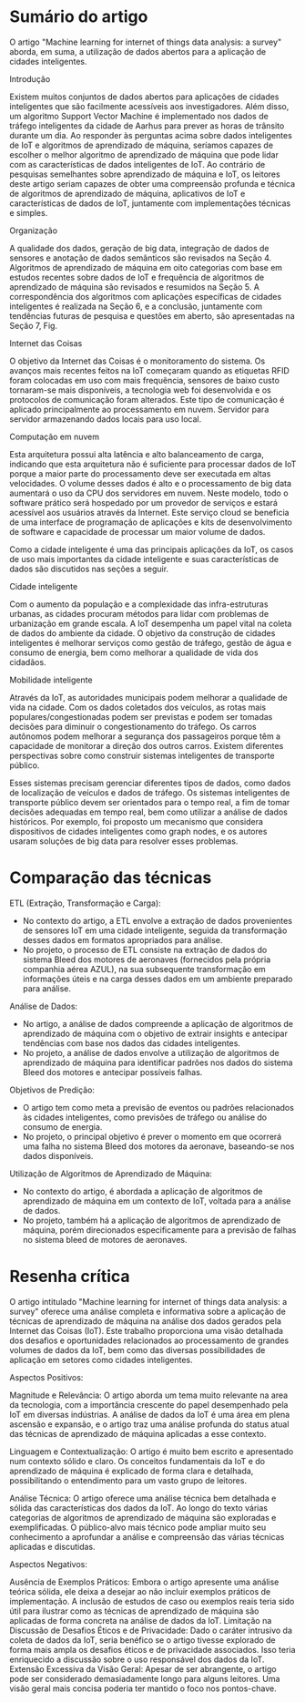 # Sumário do artigo
O artigo "Machine learning for internet of things data analysis: a survey" aborda, em suma, a utilização de dados abertos para a aplicação de cidades inteligentes.

Introdução

Existem muitos conjuntos de dados abertos para aplicações de cidades inteligentes que são facilmente acessíveis aos investigadores. Além disso, um algoritmo Support Vector Machine é implementado nos dados de tráfego inteligentes da cidade de Aarhus para prever as horas de trânsito durante um dia. Ao responder às perguntas acima sobre dados inteligentes de IoT e algoritmos de aprendizado de máquina, seríamos capazes de escolher o melhor algoritmo de aprendizado de máquina que pode lidar com as características de dados inteligentes de IoT. Ao contrário de pesquisas semelhantes sobre aprendizado de máquina e IoT, os leitores deste artigo seriam capazes de obter uma compreensão profunda e técnica de algoritmos de aprendizado de máquina, aplicativos de IoT e características de dados de IoT, juntamente com implementações técnicas e simples.

Organização

A qualidade dos dados, geração de big data, integração de dados de sensores e anotação de dados semânticos são revisados ​​na Seção 4. Algoritmos de aprendizado de máquina em oito categorias com base em estudos recentes sobre dados de IoT e frequência de algoritmos de aprendizado de máquina são revisados ​​e resumidos na Seção 5. A correspondência dos algoritmos com aplicações específicas de cidades inteligentes é realizada na Seção 6, e a conclusão, juntamente com tendências futuras de pesquisa e questões em aberto, são apresentadas na Seção 7, Fig.

Internet das Coisas

O objetivo da Internet das Coisas é o monitoramento do sistema. Os avanços mais recentes feitos na IoT começaram quando as etiquetas RFID foram colocadas em uso com mais frequência, sensores de baixo custo tornaram-se mais disponíveis, a tecnologia web foi desenvolvida e os protocolos de comunicação foram alterados. Este tipo de comunicação é aplicado principalmente ao processamento em nuvem. Servidor para servidor armazenando dados locais para uso local.

Computação em nuvem

Esta arquitetura possui alta latência e alto balanceamento de carga, indicando que esta arquitetura não é suficiente para processar dados de IoT porque a maior parte do processamento deve ser executada em altas velocidades. O volume desses dados é alto e o processamento de big data aumentará o uso da CPU dos servidores em nuvem. Neste modelo, todo o software prático será hospedado por um provedor de serviços e estará acessível aos usuários através da Internet. Este serviço cloud se beneficia de uma interface de programação de aplicações e kits de desenvolvimento de software e capacidade de processar um maior volume de dados.

Como a cidade inteligente é uma das principais aplicações da IoT, os casos de uso mais importantes da cidade inteligente e suas características de dados são discutidos nas seções a seguir.

Cidade inteligente

Com o aumento da população e a complexidade das infra-estruturas urbanas, as cidades procuram métodos para lidar com problemas de urbanização em grande escala. A IoT desempenha um papel vital na coleta de dados do ambiente da cidade. O objetivo da construção de cidades inteligentes é melhorar serviços como gestão de tráfego, gestão de água e consumo de energia, bem como melhorar a qualidade de vida dos cidadãos.

Mobilidade inteligente

Através da IoT, as autoridades municipais podem melhorar a qualidade de vida na cidade. Com os dados coletados dos veículos, as rotas mais populares/congestionadas podem ser previstas e podem ser tomadas decisões para diminuir o congestionamento do tráfego. Os carros autônomos podem melhorar a segurança dos passageiros porque têm a capacidade de monitorar a direção dos outros carros. Existem diferentes perspectivas sobre como construir sistemas inteligentes de transporte público.

Esses sistemas precisam gerenciar diferentes tipos de dados, como dados de localização de veículos e dados de tráfego. Os sistemas inteligentes de transporte público devem ser orientados para o tempo real, a fim de tomar decisões adequadas em tempo real, bem como utilizar a análise de dados históricos. Por exemplo, foi proposto um mecanismo que considera dispositivos de cidades inteligentes como graph nodes, e os autores usaram soluções de big data para resolver esses problemas.

# Comparação das técnicas

ETL (Extração, Transformação e Carga):
- No contexto do artigo, a ETL envolve a extração de dados provenientes de sensores IoT em uma cidade inteligente, seguida da transformação desses dados em formatos apropriados para análise.
- No projeto, o processo de ETL consiste na extração de dados do sistema Bleed dos motores de aeronaves (fornecidos pela própria companhia aérea AZUL), na sua subsequente transformação em informações úteis e na carga desses dados em um ambiente preparado para análise.

Análise de Dados:
- No artigo, a análise de dados compreende a aplicação de algoritmos de aprendizado de máquina com o objetivo de extrair insights e antecipar tendências com base nos dados das cidades inteligentes.
- No projeto, a análise de dados envolve a utilização de algoritmos de aprendizado de máquina para identificar padrões nos dados do sistema Bleed dos motores e antecipar possíveis falhas.

Objetivos de Predição:
- O artigo tem como meta a previsão de eventos ou padrões relacionados às cidades inteligentes, como previsões de tráfego ou análise do consumo de energia.
- No projeto, o principal objetivo é prever o momento em que ocorrerá uma falha no sistema Bleed dos motores da aeronave, baseando-se nos dados disponíveis.

Utilização de Algoritmos de Aprendizado de Máquina:
- No contexto do artigo, é abordada a aplicação de algoritmos de aprendizado de máquina em um contexto de IoT, voltada para a análise de dados.
- No projeto, também há a aplicação de algoritmos de aprendizado de máquina, porém direcionados especificamente para a previsão de falhas no sistema bleed de motores de aeronaves.

# Resenha crítica

O artigo intitulado "Machine learning for internet of things data analysis: a survey" oferece uma análise completa e informativa sobre a aplicação de técnicas de aprendizado de máquina na análise dos dados gerados pela Internet das Coisas (IoT). Este trabalho proporciona uma visão detalhada dos desafios e oportunidades relacionados ao processamento de grandes volumes de dados da IoT, bem como das diversas possibilidades de aplicação em setores como cidades inteligentes.

Aspectos Positivos:

Magnitude e Relevância: O artigo aborda um tema muito relevante na area da tecnologia, com a importância crescente do papel desempenhado pela IoT em diversas indústrias. A análise de dados da IoT é uma área em plena ascensão e expansão, e o artigo traz uma análise profunda do status atual das técnicas de aprendizado de máquina aplicadas a esse contexto.

Linguagem e Contextualização: O artigo é muito bem escrito e apresentado num contexto sólido e claro. Os conceitos fundamentais da IoT e do aprendizado de máquina é explicado de forma clara e detalhada, possibilitando o entendimento para um vasto grupo de leitores.

Análise Técnica: O artigo oferece uma análise técnica bem detalhada e sólida das características dos dados da IoT. Ao longo do texto várias categorias de algoritmos de aprendizado de máquina são exploradas e exemplificadas. O público-alvo mais técnico pode ampliar muito seu conhecimento a aprofundar a análise e compreensão das várias técnicas aplicadas e discutidas.

Aspectos Negativos:

Ausência de Exemplos Práticos: Embora o artigo apresente uma análise teórica sólida, ele deixa a desejar ao não incluir exemplos práticos de implementação. A inclusão de estudos de caso ou exemplos reais teria sido útil para ilustrar como as técnicas de aprendizado de máquina são aplicadas de forma concreta na análise de dados da IoT.
Limitação na Discussão de Desafios Éticos e de Privacidade: Dado o caráter intrusivo da coleta de dados da IoT, seria benéfico se o artigo tivesse explorado de forma mais ampla os desafios éticos e de privacidade associados. Isso teria enriquecido a discussão sobre o uso responsável dos dados da IoT.
Extensão Excessiva da Visão Geral: Apesar de ser abrangente, o artigo pode ser considerado demasiadamente longo para alguns leitores. Uma visão geral mais concisa poderia ter mantido o foco nos pontos-chave.




